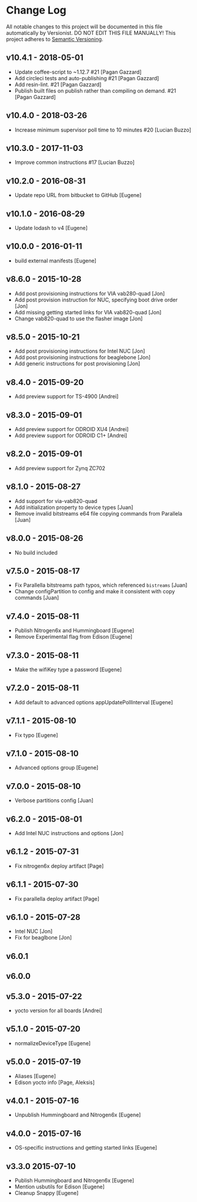 # Change Log

All notable changes to this project will be documented in this file
automatically by Versionist. DO NOT EDIT THIS FILE MANUALLY!
This project adheres to [Semantic Versioning](http://semver.org/).

## v10.4.1 - 2018-05-01

* Update coffee-script to ~1.12.7 #21 [Pagan Gazzard]
* Add circleci tests and auto-publishing #21 [Pagan Gazzard]
* Add resin-lint. #21 [Pagan Gazzard]
* Publish built files on publish rather than compiling on demand. #21 [Pagan Gazzard]

## v10.4.0 - 2018-03-26

* Increase minimum supervisor poll time to 10 minutes #20 [Lucian Buzzo]

## v10.3.0 - 2017-11-03

* Improve common instructions #17 [Lucian Buzzo]

## v10.2.0 - 2016-08-31

* Update repo URL from bitbucket to GitHub [Eugene]

## v10.1.0 - 2016-08-29

* Update lodash to v4 [Eugene]

## v10.0.0 - 2016-01-11

* build external manifests [Eugene]

## v8.6.0 - 2015-10-28

* Add post provisioning instructions for VIA vab280-quad [Jon]
* Add post provision instruction for NUC, specifying boot drive order [Jon]
* Add missing getting started links for VIA vab820-quad [Jon]
* Change vab820-quad to use the flasher image [Jon]

## v8.5.0 - 2015-10-21

* Add post provisioning instructions for Intel NUC [Jon]
* Add post provisioning instructions for beaglebone [Jon]
* Add generic instructions for post provisioning [Jon]

## v8.4.0 - 2015-09-20

* Add preview support for TS-4900 [Andrei]

## v8.3.0 - 2015-09-01

* Add preview support for ODROID XU4 [Andrei]
* Add preview support for ODROID C1+ [Andrei]

## v8.2.0 - 2015-09-01

* Add preview support for Zynq ZC702

## v8.1.0 - 2015-08-27

* Add support for via-vab820-quad
* Add initialization property to device types [Juan]
* Remove invalid bitstreams e64 file copying commands from Parallela [Juan]

## v8.0.0 - 2015-08-26

* No build included

## v7.5.0 - 2015-08-17

* Fix Parallella bitstreams path typos, which referenced `bistreams` [Juan]
* Change configPartition to config and make it consistent with copy commands [Juan]

## v7.4.0 - 2015-08-11

* Publish Nitrogen6x and Hummingboard [Eugene]
* Remove Experimental flag from Edison [Eugene]

## v7.3.0 - 2015-08-11

* Make the wifiKey type a password [Eugene]

## v7.2.0 - 2015-08-11

* Add default to advanced options appUpdatePollInterval [Eugene]

## v7.1.1 - 2015-08-10

* Fix typo [Eugene]

## v7.1.0 - 2015-08-10

* Advanced options group [Eugene]

## v7.0.0 - 2015-08-10

* Verbose partitions config [Juan]

## v6.2.0 - 2015-08-01

* Add Intel NUC instructions and options [Jon]

## v6.1.2 - 2015-07-31

* Fix nitrogen6x deploy artifact [Page]

## v6.1.1 - 2015-07-30

* Fix parallella deploy artifact [Page]

## v6.1.0 - 2015-07-28

* Intel NUC [Jon]
* Fix for beaglbone [Jon]

## v6.0.1

## v6.0.0

## v5.3.0 - 2015-07-22

* yocto version for all boards [Andrei]

## v5.1.0 - 2015-07-20

* normalizeDeviceType [Eugene]

## v5.0.0 - 2015-07-19

* Aliases [Eugene]
* Edison yocto info [Page, Aleksis]

## v4.0.1 - 2015-07-16

* Unpublish Hummingboard and Nitrogen6x [Eugene]

## v4.0.0 - 2015-07-16

* OS-specific instructions and getting started links [Eugene]

## v3.3.0 2015-07-10

* Publish Hummingboard and Nitrogen6x [Eugene]
* Mention usbutils for Edison [Eugene]
* Cleanup Snappy [Eugene]
